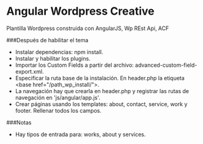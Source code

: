 # Angular Wordpress Creative
Plantilla Wordpress construida con AngularJS, Wp REst Api, ACF

###Después de habilitar el tema
- Instalar dependencias: npm install.
- Instalar y habilitar los plugins.
- Importar los Custom Fields a partir del archivo: advanced-custom-field-export.xml.
- Especificar la ruta base de la instalación. En header.php la etiqueta &lt;base href="/path_wp_install/"&gt;.
- La navegación hay que crearla en header.php y registrar las rutas de navegación en 'js/angular/app.js'.
- Crear páginas usando los templates: about, contact, service, work y footer. Rellenar todos los campos.

###Notas
- Hay tipos de entrada para: works, about y services.

